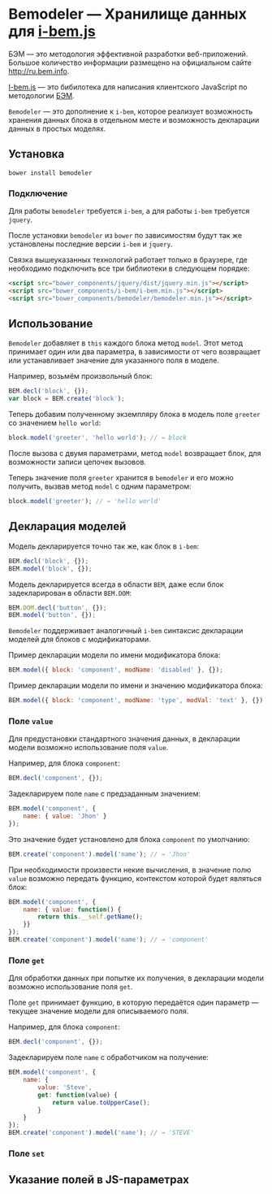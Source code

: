 # Bemodeler — Хранилище данных для [i-bem.js](http://tenorok.github.io/get-i-bem/)

БЭМ — это методология эффективной разработки веб-приложений.
Большое количество информации размещено на официальном сайте http://ru.bem.info.

[I-bem.js](http://tenorok.github.io/get-i-bem/) — это бибилотека для
написания клиентского JavaScript по методологии [БЭМ](http://ru.bem.info/libs/bem-bl/dev/desktop.sets/i-bem/).

`Bemodeler` — это дополнение к `i-bem`, которое реализует
возможность хранения данных блока в отдельном месте и
возможность декларации данных в простых моделях.

## Установка

    bower install bemodeler

### Подключение

Для работы `bemodeler` требуется `i-bem`, а для работы `i-bem` требуется `jquery`.

После установки `bemodeler` из `bower` по зависимостям будут так же установлены
последние версии `i-bem` и `jquery`.

Связка вышеуказанных технологий работает только в браузере,
где необходимо подключить все три библиотеки в следующем порядке:

```html
<script src="bower_components/jquery/dist/jquery.min.js"></script>
<script src="bower_components/i-bem/i-bem.min.js"></script>
<script src="bower_components/bemodeler/bemodeler.min.js"></script>
```

## Использование

`Bemodeler` добавляет в `this` каждого блока метод `model`.
Этот метод принимает один или два параметра, в зависимости от чего
возвращает или устанавливает значение для указанного поля в моделе.

Например, возьмём произвольный блок:

```js
BEM.decl('block', {});
var block = BEM.create('block');
```

Теперь добавим полученному экземпляру блока в модель
поле `greeter` со значением `hello world`:

```js
block.model('greeter', 'hello world'); // → block
```

После вызова с двумя параметрами, метод `model` возвращает
блок, для возможности записи цепочек вызовов.

Теперь значение поля `greeter` хранится в `bemodeler` и его можно
получить, вызвав метод `model` с одним параметром:

```js
block.model('greeter'); // → 'hello world'
```

## Декларация моделей

Модель декларируется точно так же, как блок в `i-bem`:

```js
BEM.decl('block', {});
BEM.model('block', {});
```

Модель декларируется всегда в области `BEM`,
даже если блок задекларирован в области `BEM.DOM`:

```js
BEM.DOM.decl('button', {});
BEM.model('button', {});
```

`Bemodeler` поддерживает аналогичный `i-bem` синтаксис декларации моделей
для блоков с модификаторами.

Пример декларации модели по имени модификатора блока:

```js
BEM.model({ block: 'component', modName: 'disabled' }, {});
```

Пример декларации модели по имени и значению модификатора блока:

```js
BEM.model({ block: 'component', modName: 'type', modVal: 'text' }, {});
```

### Поле `value`

Для предустановки стандартного значения данных,
в декларации модели возможно использование поля `value`.

Например, для блока `component`:

```js
BEM.decl('component', {});
```

Задекларируем поле `name` с предзаданным значением:

```js
BEM.model('component', {
    name: { value: 'Jhon' }
});
```

Это значение будет установлено для блока `component` по умолчанию:

```js
BEM.create('component').model('name'); // → 'Jhon'
```

При необходимости произвести некие вычисления, в значение полю `value`
возможно передать функцию, контекстом которой будет являться блок:

```js
BEM.model('component', {
    name: { value: function() {
        return this.__self.getName();
    }}
});
BEM.create('component').model('name'); // → 'component'
```

### Поле `get`

Для обработки данных при попытке их получения,
в декларации модели возможно использование поля `get`.

Поле `get` принимает функцию, в которую передаётся
один параметр — текущее значение модели для описываемого поля.

Например, для блока `component`:

```js
BEM.decl('component', {});
```

Задекларируем поле `name` с обработчиком на получение:

```js
BEM.model('component', {
    name: {
        value: 'Steve',
        get: function(value) {
            return value.toUpperCase();
        }
    }
});
BEM.create('component').model('name'); // → 'STEVE'
```

### Поле `set`

## Указание полей в JS-параметрах
